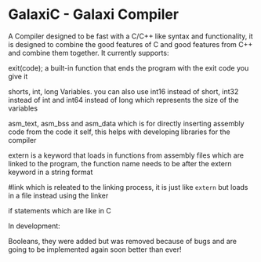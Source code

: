 # GalaxiC - Galaxi Compiler

A Compiler designed to be fast with a C/C++ like syntax and functionality, it is designed to combine the good features of C and good features from C++ and combine them together.
It currently supports:

exit(code); a built-in function that ends the program with the exit code you give it

shorts, int, long Variables. you can also use int16 instead of short, int32 instead of int and int64 instead of long which represents the size of the variables

asm_text, asm_bss and asm_data which is for directly inserting assembly code from the code it self, this helps with developing libraries for the compiler

extern is a keyword that loads in functions from assembly files which are linked to the program, the function name needs to be after the extern keyword in a string format

#link which is releated to the linking process, it is just like `extern` but loads in a file instead using the linker

if statements which are like in C

In development:

Booleans, they were added but was removed because of bugs and are going to be implemented again soon better than ever!

